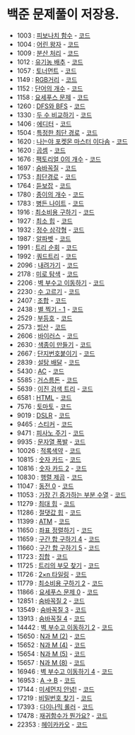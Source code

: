 # 백준 문제풀이 저장용.
- 1003 : [피보나치 함수](https://www.acmicpc.net/problem/1003)  - [코드](https://github.com/YunYongWoon/Algorithm_solve/blob/master/Backjun/ex1003/Main.java)
- 1004 : [어린 왕자](https://www.acmicpc.net/problem/1004) - [코드](https://github.com/YunYongWoon/Algorithm_solve/blob/master/Backjun/ex1004/Main.java)
- 1009 : [분산 처리](https://www.acmicpc.net/problem/1009) - [코드](https://github.com/YunYongWoon/Algorithm_solve/blob/master/Backjun/ex1009/Main.java)
- 1012 : [유기농 배추](https://www.acmicpc.net/problem/1012) - [코드](https://github.com/YunYongWoon/Algorithm_solve/blob/master/Backjun/ex1012/Main.java)
- 1057 : [토너먼트](https://www.acmicpc.net/problem/1057) - [코드](https://github.com/YunYongWoon/Algorithm_solve/blob/master/Backjun/ex1057/Main.java)
- 1149 : [RGB거리](https://www.acmicpc.net/problem/1149) - [코드](https://github.com/YunYongWoon/Algorithm_solve/blob/master/Backjun/ex1149/Main.java)
- 1152 : [단어의 개수](https://www.acmicpc.net/problem/1152) - [코드](https://github.com/YunYongWoon/Algorithm_solve/blob/master/Backjun/ex1152/Main.java)
- 1158 : [요세푸스 문제](https://www.acmicpc.net/problem/1158) - [코드](https://github.com/YunYongWoon/Algorithm_solve/blob/master/Backjun/ex1158/Main.java)
- 1260 : [DFS와 BFS](https://www.acmicpc.net/problem/1260) - [코드](https://github.com/YunYongWoon/Algorithm_solve/blob/master/Backjun/ex1260/Main.java)
- 1330 : [두 수 비교하기](https://www.acmicpc.net/problem/1330) - [코드](https://github.com/YunYongWoon/Algorithm_solve/blob/master/Backjun/ex1330/Main.java)
- 1406 : [에디터](https://www.acmicpc.net/problem/1406) - [코드](https://github.com/YunYongWoon/Algorithm_solve/blob/master/Backjun/ex1406/Main.java)
- 1504 : [특정한 최단 경로](https://www.acmicpc.net/problem/1504) - [코드](https://github.com/YunYongWoon/Algorithm_solve/blob/master/Backjun/ex1504/Main.java)
- 1620 : [나는야 포켓몬 마스터 이다솜](https://www.acmicpc.net/problem/1620) - [코드](https://github.com/YunYongWoon/Algorithm_solve/blob/master/Backjun/ex1620/Main.java)
- 1620 : [곱셈](https://www.acmicpc.net/problem/1629) - [코드](https://github.com/YunYongWoon/Algorithm_solve/blob/master/Backjun/ex1629/Main.java)
- 1676 : [팩토리얼 0의 개수](https://www.acmicpc.net/problem/1676) - [코드](https://github.com/YunYongWoon/Algorithm_solve/blob/master/Backjun/ex1676/Main.java)
- 1697 : [숨바꼭질](https://www.acmicpc.net/problem/1697) - [코드](https://github.com/YunYongWoon/Algorithm_solve/blob/master/Backjun/ex1697/Main.java)
- 1753 : [최단경로](https://www.acmicpc.net/problem/1753) - [코드](https://github.com/YunYongWoon/Algorithm_solve/blob/master/Backjun/ex1753/Main.java)
- 1764 : [듣보잡](https://www.acmicpc.net/problem/1764) - [코드](https://github.com/YunYongWoon/Algorithm_solve/blob/master/Backjun/ex1764/Main.java)
- 1780 : [종이의 개수](https://www.acmicpc.net/problem/1780) - [코드](https://github.com/YunYongWoon/Algorithm_solve/blob/master/Backjun/ex1780/Main.java)
- 1783 : [병든 나이트](https://www.acmicpc.net/problem/1783) - [코드](https://github.com/YunYongWoon/Algorithm_solve/blob/master/Backjun/ex1783/Main.java)
- 1916 : [최소비용 구하기](https://www.acmicpc.net/problem/1916) - [코드](https://github.com/YunYongWoon/Algorithm_solve/blob/master/Backjun/ex1916/Main.java)
- 1927 : [최소 힙](https://www.acmicpc.net/problem/1927) - [코드](https://github.com/YunYongWoon/Algorithm_solve/blob/master/Backjun/ex1927/Main.java)
- 1932 : [정수 삼각형](https://www.acmicpc.net/problem/1932) - [코드](https://github.com/YunYongWoon/Algorithm_solve/blob/master/Backjun/ex1932/Main.java)
- 1987 : [알파벳](https://www.acmicpc.net/problem/1987) - [코드](https://github.com/YunYongWoon/Algorithm_solve/blob/master/Backjun/ex1987/Main.java)
- 1991 : [트리 순회](https://www.acmicpc.net/problem/1991) - [코드](https://github.com/YunYongWoon/Algorithm_solve/blob/master/Backjun/ex1991/Main.java)
- 1992 : [쿼드트리](https://www.acmicpc.net/problem/1992) - [코드](https://github.com/YunYongWoon/Algorithm_solve/blob/master/Backjun/ex1992/Main.java)
- 2096 : [내려가기](https://www.acmicpc.net/problem/2096) - [코드](https://github.com/YunYongWoon/Algorithm_solve/blob/master/Backjun/ex2096/Main.java)
- 2178 : [미로 탐색](https://www.acmicpc.net/problem/2178) - [코드](https://github.com/YunYongWoon/Algorithm_solve/blob/master/Backjun/ex2178/Main.java)
- 2206 : [벽 부수고 이동하기](https://www.acmicpc.net/problem/2206) - [코드](https://github.com/YunYongWoon/Algorithm_solve/blob/master/Backjun/ex2206/Main.java)
- 2230 : [수 고르기](https://www.acmicpc.net/problem/2230) - [코드](https://github.com/YunYongWoon/Algorithm_solve/blob/master/Backjun/ex2230/Main.java)
- 2407 : [조합](https://www.acmicpc.net/problem/2407) - [코드](https://github.com/YunYongWoon/Algorithm_solve/blob/master/Backjun/ex2407/Main.java)
- 2438 : [별 찍기 - 1](https://www.acmicpc.net/problem/2438) - [코드](https://github.com/YunYongWoon/Algorithm_solve/blob/master/Backjun/ex2438/Main.java)
- 2529 : [부등호](https://www.acmicpc.net/problem/2529) - [코드](https://github.com/YunYongWoon/Algorithm_solve/blob/master/Backjun/ex2529/Main.java)
- 2573 : [빙산](https://www.acmicpc.net/problem/2573) - [코드](https://github.com/YunYongWoon/Algorithm_solve/blob/master/Backjun/ex2573/Main.java)
- 2606 : [바이러스](https://www.acmicpc.net/problem/2606) - [코드](https://github.com/YunYongWoon/Algorithm_solve/blob/master/Backjun/ex2606/Main.java)
- 2630 : [색종이 만들기](https://www.acmicpc.net/problem/2630) - [코드](https://github.com/YunYongWoon/Algorithm_solve/blob/master/Backjun/ex2630/Main.java)
- 2667 : [단지번호붙이기](https://www.acmicpc.net/problem/2667) - [코드](https://github.com/YunYongWoon/Algorithm_solve/blob/master/Backjun/ex2667/Main.java)
- 2839 : [설탕 배달](https://www.acmicpc.net/problem/2839) - [코드](https://github.com/YunYongWoon/Algorithm_solve/blob/master/Backjun/ex2839/Main.java)
- 5430 : [AC](https://www.acmicpc.net/problem/5430) - [코드](https://github.com/YunYongWoon/Algorithm_solve/blob/master/Backjun/ex5430/Main.java)
- 5585 : [거스름돈](https://www.acmicpc.net/problem/5585) - [코드](https://github.com/YunYongWoon/Algorithm_solve/blob/master/Backjun/ex5585/Main.java)
- 5639 : [이진 검색 트리](https://www.acmicpc.net/problem/5639) - [코드](https://github.com/YunYongWoon/Algorithm_solve/blob/master/Backjun/ex5639/Main.java)
- 6581 : [HTML](https://www.acmicpc.net/problem/6581) - [코드](https://github.com/YunYongWoon/Algorithm_solve/blob/master/Backjun/ex6581/Main.java)
- 7576 : [토마토](https://www.acmicpc.net/problem/7576) - [코드](https://github.com/YunYongWoon/Algorithm_solve/blob/master/Backjun/ex7576/Main.java)
- 9019 : [DSLR](https://www.acmicpc.net/problem/9019) - [코드](https://github.com/YunYongWoon/Algorithm_solve/blob/master/Backjun/ex9019/Main.java)
- 9465 : [스티커](https://www.acmicpc.net/problem/9465) - [코드](https://github.com/YunYongWoon/Algorithm_solve/blob/master/Backjun/ex9465/Main.java)
- 9471 : [피사노 주기](https://www.acmicpc.net/problem/9471) - [코드](https://github.com/YunYongWoon/Algorithm_solve/blob/master/Backjun/ex9471/Main.java)
- 9935 : [문자열 폭발](https://www.acmicpc.net/problem/9935) - [코드](https://github.com/YunYongWoon/Algorithm_solve/blob/master/Backjun/ex9935/Main.java)
- 10026 : [적록색약](https://www.acmicpc.net/problem/10026) - [코드](https://github.com/YunYongWoon/Algorithm_solve/blob/master/Backjun/ex10026/Main.java)
- 10815 : [숫자 카드](https://www.acmicpc.net/problem/10815) - [코드](https://github.com/YunYongWoon/Algorithm_solve/blob/master/Backjun/ex10815/Main.java)
- 10816 : [숫자 카드 2](https://www.acmicpc.net/problem/10816) - [코드](https://github.com/YunYongWoon/Algorithm_solve/blob/master/Backjun/ex10816/Main.java)
- 10830 : [행렬 제곱](https://www.acmicpc.net/problem/10830) - [코드](https://github.com/YunYongWoon/Algorithm_solve/blob/master/Backjun/ex10830/Main.java)
- 11047 : [동전 0](https://www.acmicpc.net/problem/11047) - [코드](https://github.com/YunYongWoon/Algorithm_solve/blob/master/Backjun/ex11047/Main.java)
- 11053 : [가장 긴 증가하는 부분 수열](https://www.acmicpc.net/problem/11053) - [코드](https://github.com/YunYongWoon/Algorithm_solve/blob/master/Backjun/ex11053/Main.java)
- 11279 : [최대 힙](https://www.acmicpc.net/problem/11279) - [코드](https://github.com/YunYongWoon/Algorithm_solve/blob/master/Backjun/ex11279/Main.java)
- 11286 : [절댓값 힙](https://www.acmicpc.net/problem/11286) - [코드](https://github.com/YunYongWoon/Algorithm_solve/blob/master/Backjun/ex11286/Main.java)
- 11399 : [ATM](https://www.acmicpc.net/problem/11399) - [코드](https://github.com/YunYongWoon/Algorithm_solve/blob/master/Backjun/ex11399/Main.java)
- 11650 : [좌표 정렬하기](https://www.acmicpc.net/problem/11650) - [코드](https://github.com/YunYongWoon/Algorithm_solve/blob/master/Backjun/ex11650/Main.java)
- 11659 : [구간 합 구하기 4](https://www.acmicpc.net/problem/11659) - [코드](https://github.com/YunYongWoon/Algorithm_solve/blob/master/Backjun/ex11659/Main.java)
- 11660 : [구간 합 구하기 5](https://www.acmicpc.net/problem/11660) - [코드](https://github.com/YunYongWoon/Algorithm_solve/blob/master/Backjun/ex11660/Main.java)
- 11723 : [집합](https://www.acmicpc.net/problem/11723) - [코드](https://github.com/YunYongWoon/Algorithm_solve/blob/master/Backjun/ex11723/Main.java)
- 11725 : [트리의 부모 찾기](https://www.acmicpc.net/problem/11725) - [코드](https://github.com/YunYongWoon/Algorithm_solve/blob/master/Backjun/ex11725/Main.java)
- 11726 : [2×n 타일링](https://www.acmicpc.net/problem/11726) - [코드](https://github.com/YunYongWoon/Algorithm_solve/blob/master/Backjun/ex11726/Main.java)
- 11779 : [최소비용 구하기 2](https://www.acmicpc.net/problem/11779) - [코드](https://github.com/YunYongWoon/Algorithm_solve/blob/master/Backjun/ex11779/Main.java)
- 11866 : [요세푸스 문제 0](https://www.acmicpc.net/problem/11866) - [코드](https://github.com/YunYongWoon/Algorithm_solve/blob/master/Backjun/ex11866/Main.java)
- 12851 : [숨바꼭질 2](https://www.acmicpc.net/problem/12851) - [코드](https://github.com/YunYongWoon/Algorithm_solve/blob/master/Backjun/ex12851/Main.java)
- 13549 : [숨바꼭질 3](https://www.acmicpc.net/problem/13549) - [코드](https://github.com/YunYongWoon/Algorithm_solve/blob/master/Backjun/ex13549/Main.java)
- 13913 : [숨바꼭질 4](https://www.acmicpc.net/problem/13913) - [코드](https://github.com/YunYongWoon/Algorithm_solve/blob/master/Backjun/ex13913/Main.java)
- 14442 : [벽 부수고 이동하기 2](https://www.acmicpc.net/problem/14442) - [코드](https://github.com/YunYongWoon/Algorithm_solve/blob/master/Backjun/ex14442/Main.java)
- 15650 : [N과 M (2)](https://www.acmicpc.net/problem/15650) - [코드](https://github.com/YunYongWoon/Algorithm_solve/blob/master/Backjun/ex15650/Main.java)
- 15652 : [N과 M (4)](https://www.acmicpc.net/problem/15652) - [코드](https://github.com/YunYongWoon/Algorithm_solve/blob/master/Backjun/ex15652/Main.java)
- 15654 : [N과 M (5)](https://www.acmicpc.net/problem/15654) - [코드](https://github.com/YunYongWoon/Algorithm_solve/blob/master/Backjun/ex15654/Main.java)
- 15657 : [N과 M (8)](https://www.acmicpc.net/problem/15657) - [코드](https://github.com/YunYongWoon/Algorithm_solve/blob/master/Backjun/ex15657/Main.java)
- 16946 : [벽 부수고 이동하기 4](https://www.acmicpc.net/problem/16946) - [코드](https://github.com/YunYongWoon/Algorithm_solve/blob/master/Backjun/ex16946/Main.java)
- 16953 : [A → B](https://www.acmicpc.net/problem/16953) - [코드](https://github.com/YunYongWoon/Algorithm_solve/blob/master/Backjun/ex16953/Main.java)
- 17144 : [미세먼지 안녕!](https://www.acmicpc.net/problem/17144) - [코드](https://github.com/YunYongWoon/Algorithm_solve/blob/master/Backjun/ex17144/Main.java)
- 17219 : [비밀번호 찾기](https://www.acmicpc.net/problem/17219) - [코드](https://github.com/YunYongWoon/Algorithm_solve/blob/master/Backjun/ex17219/Main.java)
- 17393 : [다이나믹 롤러](https://www.acmicpc.net/problem/17393) - [코드](https://github.com/YunYongWoon/Algorithm_solve/blob/master/Backjun/ex17393/Main.java)
- 17478 : [재귀함수가 뭔가요?](https://www.acmicpc.net/problem/17478) - [코드](https://github.com/YunYongWoon/Algorithm_solve/blob/master/Backjun/ex17478/Main.java)
- 22353 : [헤이카카오](https://www.acmicpc.net/problem/22353) - [코드](https://github.com/YunYongWoon/Algorithm_solve/blob/master/Backjun/ex22353/Main.java)

